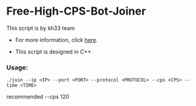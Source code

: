 # Free-High-CPS-Bot-Joiner

This script is by kh33 team

- For more information, click [here](https://discord.gg/pA62VgxYGw).

- This script is designed in C++

### Usage:
`./join --ip <IP> --port <PORT> --protocol <PROTOCOL> --cps <CPS> --time <TIME>`

recommended --cps 120
